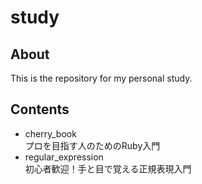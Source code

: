 # study

## About
This is the repository for my personal study.

## Contents
* cherry_book  
プロを目指す人のためのRuby入門
* regular_expression  
初心者歓迎！手と目で覚える正規表現入門

